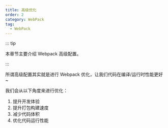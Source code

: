 ```yaml
---
title: 高级优化
order: 2
category: WebPack
tag:
  - WebPack
---
```


::: tip

本章节主要介绍 Webpack 高级配置。

:::

所谓高级配置其实就是进行 Webpack 优化，让我们代码在编译/运行时性能更好~

我们会从以下角度来进行优化：

1. 提升开发体验
2. 提升打包构建速度
3. 减少代码体积
4. 优化代码运行性能
